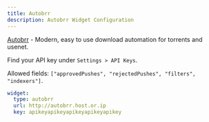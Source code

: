 ```yaml
---
title: Autobrr
description: Autobrr Widget Configuration
---
```


[Autobrr](https://github.com/autobrr/autobrr) - Modern, easy to use download automation for torrents and usenet.

Find your API key under `Settings > API Keys`.

Allowed fields: `["approvedPushes", "rejectedPushes", "filters", "indexers"]`.

```yaml
widget:
  type: autobrr
  url: http://autobrr.host.or.ip
  key: apikeyapikeyapikeyapikeyapikey
```
